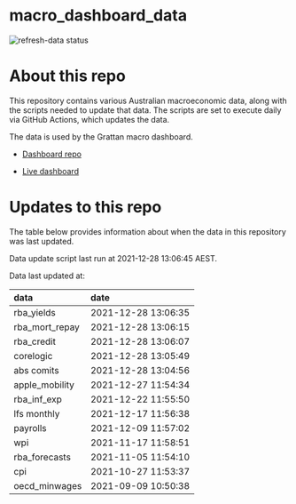 
<!-- README.md is generated from README.Rmd. Please edit that file -->

# macro\_dashboard\_data

<!-- badges: start -->

![refresh-data
status](https://github.com/grattan/macro_dashboard_data/workflows/refresh-data/badge.svg)

<!-- badges: end -->

# About this repo

This repository contains various Australian macroeconomic data, along
with the scripts needed to update that data. The scripts are set to
execute daily via GitHub Actions, which updates the data.

The data is used by the Grattan macro dashboard.

  - [Dashboard repo](https://github.com/grattan/macrodashboard)

  - [Live dashboard](https://mattcowgill.shinyapps.io/macrodashboard/)

# Updates to this repo

The table below provides information about when the data in this
repository was last updated.

Data update script last run at 2021-12-28 13:06:45 AEST.

Data last updated at:

| data             | date                |
| :--------------- | :------------------ |
| rba\_yields      | 2021-12-28 13:06:35 |
| rba\_mort\_repay | 2021-12-28 13:06:15 |
| rba\_credit      | 2021-12-28 13:06:07 |
| corelogic        | 2021-12-28 13:05:49 |
| abs comits       | 2021-12-28 13:04:56 |
| apple\_mobility  | 2021-12-27 11:54:34 |
| rba\_inf\_exp    | 2021-12-22 11:55:50 |
| lfs monthly      | 2021-12-17 11:56:38 |
| payrolls         | 2021-12-09 11:57:02 |
| wpi              | 2021-11-17 11:58:51 |
| rba\_forecasts   | 2021-11-05 11:54:10 |
| cpi              | 2021-10-27 11:53:37 |
| oecd\_minwages   | 2021-09-09 10:50:38 |
